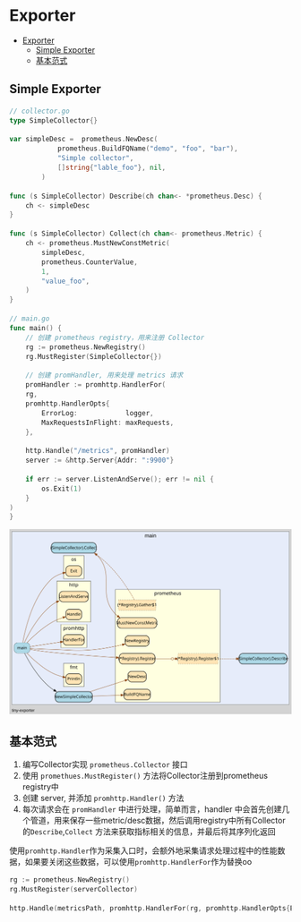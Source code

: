 # Exporter

- [Exporter](#exporter)
  - [Simple Exporter](#simple-exporter)
  - [基本范式](#基本范式)


## Simple Exporter

```go
// collector.go
type SimpleCollector{}

var simpleDesc =  prometheus.NewDesc(
			prometheus.BuildFQName("demo", "foo", "bar"),
			"Simple collector",
			[]string{"lable_foo"}, nil,
		)

func (s SimpleCollector) Describe(ch chan<- *prometheus.Desc) {
	ch <- simpleDesc
}

func (s SimpleCollector) Collect(ch chan<- prometheus.Metric) {
	ch <- prometheus.MustNewConstMetric(
		simpleDesc,
		prometheus.CounterValue,
		1,
		"value_foo",
	)
}

// main.go
func main() {
	// 创建 prometheus registry，用来注册 Collector
	rg := prometheus.NewRegistry()
	rg.MustRegister(SimpleCollector{})

	// 创建 promHandler, 用来处理 metrics 请求
	promHandler := promhttp.HandlerFor(
	rg,
	promhttp.HandlerOpts{
		ErrorLog:            logger,
		MaxRequestsInFlight: maxRequests,
	},

	http.Handle("/metrics", promHandler)
	server := &http.Server{Addr: ":9900"}

	if err := server.ListenAndServe(); err != nil {
		os.Exit(1)
	}
)
}
```

![](./img/tiny_exporter.svg)

## 基本范式

1. 编写Collector实现 `prometheus.Collector` 接口
2. 使用 `promethues.MustRegister()` 方法将Collector注册到prometheus registry中
3. 创建 server, 并添加 `promhttp.Handler()` 方法
4. 每次请求会在 `promHandler` 中进行处理，简单而言，handler 中会首先创建几个管道，用来保存一些metric/desc数据，然后调用registry中所有Collector的`Describe`,`Collect` 方法来获取指标相关的信息，并最后将其序列化返回

使用`promhttp.Handler`作为采集入口时，会额外地采集请求处理过程中的性能数据，如果要关闭这些数据，可以使用`promhttp.HandlerFor`作为替换oo

```go
rg := prometheus.NewRegistry()
rg.MustRegister(serverCollector)

http.Handle(metricsPath, promhttp.HandlerFor(rg, promhttp.HandlerOpts{ErrorLog: logger}))
```
